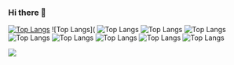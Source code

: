 ### Hi there 👋

[![Top Langs](https://github-readme-stats.vercel.app/api/top-langs/?username=anuraghazra&layout=compact)](https://github.com/anuraghazra/github-readme-stats)
![Top Langs](
![Top Langs](https://img.shields.io/badge/HTML5-E34F26?style=for-the-badge&logo=html5&logoColor=white)
![Top Langs](https://img.shields.io/badge/React-20232A?style=for-the-badge&logo=react&logoColor=61DAFB)
![Top Langs](https://img.shields.io/badge/JavaScript-323330?style=for-the-badge&logo=javascript&logoColor=F7DF1E)
![Top Langs](https://img.shields.io/badge/Node.js-339933?style=for-the-badge&logo=nodedotjs&logoColor=white)
![Top Langs](https://img.shields.io/badge/MongoDB-4EA94B?style=for-the-badge&logo=mongodb&logoColor=white)
![Top Langs](https://img.shields.io/badge/PostgreSQL-316192?style=for-the-badge&logo=postgresql&logoColor=white)
![Top Langs](	https://img.shields.io/badge/Express.js-000000?style=for-the-badge&logo=express&logoColor=white)
![Top Langs]()

<img align=left src="https://img.shields.io/badge/CSS3-1572B6?style=for-the-badge&logo=css3&logoColor=white"/>
<!--
**ShonBarkan/ShonBarkan** is a ✨ _special_ ✨ repository because its `README.md` (this file) appears on your GitHub profile.

Here are some ideas to get you started:

- 🔭 I’m currently working on ...
- 🌱 I’m currently learning ...
- 👯 I’m looking to collaborate on ...
- 🤔 I’m looking for help with ...
- 💬 Ask me about ...
- 📫 How to reach me: ...
- 😄 Pronouns: ...
- ⚡ Fun fact: ...
-->
